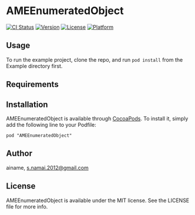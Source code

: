 # AMEEnumeratedObject

[![CI Status](http://img.shields.io/travis/ainame/AMEEnumeratedObject.svg?style=flat)](https://travis-ci.org/ainame/AMEEnumeratedObject)
[![Version](https://img.shields.io/cocoapods/v/AMEEnumeratedObject.svg?style=flat)](http://cocoadocs.org/docsets/AMEEnumeratedObject)
[![License](https://img.shields.io/cocoapods/l/AMEEnumeratedObject.svg?style=flat)](http://cocoadocs.org/docsets/AMEEnumeratedObject)
[![Platform](https://img.shields.io/cocoapods/p/AMEEnumeratedObject.svg?style=flat)](http://cocoadocs.org/docsets/AMEEnumeratedObject)

## Usage

To run the example project, clone the repo, and run `pod install` from the Example directory first.

## Requirements

## Installation

AMEEnumeratedObject is available through [CocoaPods](http://cocoapods.org). To install
it, simply add the following line to your Podfile:

    pod "AMEEnumeratedObject"

## Author

ainame, s.namai.2012@gmail.com

## License

AMEEnumeratedObject is available under the MIT license. See the LICENSE file for more info.

